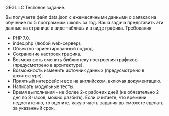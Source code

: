 GEGL LC
Тестовое задание.

Вы получаете файл data.json с ежемесячными данными о заявках на обучение по 5 программам школы за год.
Ваша задача представить эти данные на странице в виде таблицы и в виде графика.
Требования: 
* PHP 7.0.
* index.php (любой web-сервер).
* Объектно-ориентированный подход.
* Сохранение настроек графика.
* Возможность сменить библиотеку построения графиков (предусмотрено в архитектуре).
* Возможность изменить источник данных (предусмотрено в архитектуре).
* Приятный интерфейс и все на английском, включая документацию.
* Написать модульные тесты.
* Время выполнения - не более 2-х рабочих дней (не обязательно 2 дня по 8 часов, можно разбить). Если считаете, что времени недостаточно, то оцените, какую часть задания вы сможете сделать за указанный срок.

